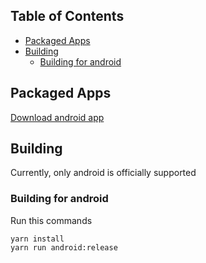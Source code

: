 ## Table of Contents

* [Packaged Apps](#packaged-apps)
* [Building](#building)
  * [Building for android](#building-android)

## Packaged Apps

[Download android app]('')

## Building

Currently, only android is officially supported

### Building for android

Run this commands
```
yarn install
yarn run android:release
```
